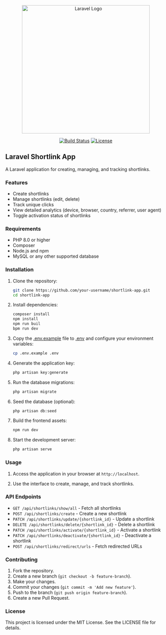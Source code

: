 <p align="center"><a href="https://laravel.com" target="_blank"><img src="https://raw.githubusercontent.com/laravel/art/master/logo-lockup/5%20SVG/2%20CMYK/1%20Full%20Color/laravel-logolockup-cmyk-red.svg" width="400" alt="Laravel Logo"></a></p>

<p align="center">
<a href="https://github.com/laravel/framework/actions"><img src="https://github.com/laravel/framework/workflows/tests/badge.svg" alt="Build Status"></a>
<a href="https://packagist.org/packages/laravel/framework"><img src="https://poser.pugx.org/laravel/framework/license.svg" alt="License"></a>
</p>

## Laravel Shortlink App

A Laravel application for creating, managing, and tracking shortlinks.

### Features

-   Create shortlinks
-   Manage shortlinks (edit, delete)
-   Track unique clicks
-   View detailed analytics (device, browser, country, referrer, user agent)
-   Toggle activation status of shortlinks

### Requirements

-   PHP 8.0 or higher
-   Composer
-   Node.js and npm
-   MySQL or any other supported database

### Installation

1. Clone the repository:

    ```sh
    git clone https://github.com/your-username/shortlink-app.git
    cd shortlink-app
    ```

2. Install dependencies:

    ```sh
    composer install
    npm install
    npm run buil
    bpm run dev
    ```

3. Copy the [.env.example](http://_vscodecontentref_/2) file to [.env](http://_vscodecontentref_/3) and configure your environment variables:

    ```sh
    cp .env.example .env
    ```

4. Generate the application key:

    ```sh
    php artisan key:generate
    ```

5. Run the database migrations:

    ```sh
    php artisan migrate
    ```

6. Seed the database (optional):

    ```sh
    php artisan db:seed
    ```

7. Build the frontend assets:

    ```sh
    npm run dev
    ```

8. Start the development server:

    ```sh
    php artisan serve
    ```

### Usage

1. Access the application in your browser at `http://localhost`.

2. Use the interface to create, manage, and track shortlinks.

### API Endpoints

-   `GET /api/shortlinks/show/all` - Fetch all shortlinks
-   `POST /api/shortlinks/create` - Create a new shortlink
-   `PATCH /api/shortlinks/update/{shortlink_id}` - Update a shortlink
-   `DELETE /api/shortlinks/delete/{shortlink_id}` - Delete a shortlink
-   `PATCH /api/shortlinks/activate/{shortlink_id}` - Activate a shortlink
-   `PATCH /api/shortlinks/deactivate/{shortlink_id}` - Deactivate a shortlink
-   `POST /api/shortlinks/redirect/urls` - Fetch redirected URLs

### Contributing

1. Fork the repository.
2. Create a new branch (`git checkout -b feature-branch`).
3. Make your changes.
4. Commit your changes (`git commit -m 'Add new feature'`).
5. Push to the branch (`git push origin feature-branch`).
6. Create a new Pull Request.

### License

This project is licensed under the MIT License. See the LICENSE file for details.
